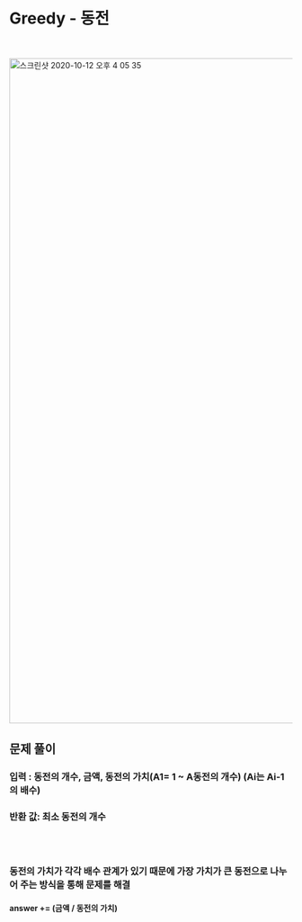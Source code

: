 # Greedy - 동전
</br></br>
<img width="1183" alt="스크린샷 2020-10-12 오후 4 05 35" src="https://user-images.githubusercontent.com/42570260/95715422-c8533c00-0ca4-11eb-9e21-a92129096400.png">

## 문제 풀이
### 입력 : 동전의 개수, 금액, 동전의 가치(A1= 1 ~ A동전의 개수) (Ai는 Ai-1의 배수)
### 반환 값: 최소 동전의 개수
</br></br>

### 동전의 가치가 각각 배수 관계가 있기 때문에 가장 가치가 큰 동전으로 나누어 주는 방식을 통해 문제를 해결
#### answer += (금액 / 동전의 가치)